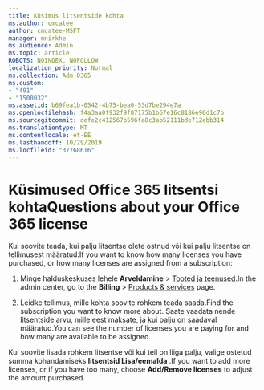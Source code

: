 ```yaml
---
title: Küsimus litsentside kohta
ms.author: cmcatee
author: cmcatee-MSFT
manager: mnirkhe
ms.audience: Admin
ms.topic: article
ROBOTS: NOINDEX, NOFOLLOW
localization_priority: Normal
ms.collection: Adm_O365
ms.custom:
- "491"
- "1500032"
ms.assetid: b69fea1b-0542-4b75-bea0-53d7be294e7a
ms.openlocfilehash: f4a3aa0f932f9f87175b1b67e16c8186e90d1c7b
ms.sourcegitcommit: defe2c412567b596fa8c3ab52111bde712ebb314
ms.translationtype: MT
ms.contentlocale: et-EE
ms.lasthandoff: 10/29/2019
ms.locfileid: "37768616"
---
```

# <a name="questions-about-your-office-365-license"></a><span data-ttu-id="14588-102">Küsimused Office 365 litsentsi kohta</span><span class="sxs-lookup"><span data-stu-id="14588-102">Questions about your Office 365 license</span></span>

<span data-ttu-id="14588-103">Kui soovite teada, kui palju litsentse olete ostnud või kui palju litsentse on tellimusest määratud:</span><span class="sxs-lookup"><span data-stu-id="14588-103">If you want to know how many licenses you have purchased, or how many licenses are assigned from a subscription:</span></span>
  
1. <span data-ttu-id="14588-104">Minge halduskeskuses lehele **Arveldamine** \> [Tooted ja teenused](https://go.microsoft.com/fwlink/p/?linkid=842054).</span><span class="sxs-lookup"><span data-stu-id="14588-104">In the admin center, go to the **Billing** \> [Products & services](https://go.microsoft.com/fwlink/p/?linkid=842054) page.</span></span>

2. <span data-ttu-id="14588-105">Leidke tellimus, mille kohta soovite rohkem teada saada.</span><span class="sxs-lookup"><span data-stu-id="14588-105">Find the subscription you want to know more about.</span></span> <span data-ttu-id="14588-106">Saate vaadata nende litsentside arvu, mille eest maksate, ja kui palju on saadaval määratud.</span><span class="sxs-lookup"><span data-stu-id="14588-106">You can see the number of licenses you are paying for and how many are available to be assigned.</span></span>

<span data-ttu-id="14588-107">Kui soovite lisada rohkem litsentse või kui teil on liiga palju, valige ostetud summa kohandamiseks **litsentsid Lisa/eemalda** .</span><span class="sxs-lookup"><span data-stu-id="14588-107">If you want to add more licenses, or if you have too many, choose **Add/Remove licenses** to adjust the amount purchased.</span></span>